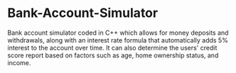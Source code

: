# Bank-Account-Simulator
Bank account simulator coded in C++ which allows for money deposits and withdrawals, along with an interest rate formula that automatically adds 5% interest to the account over time. It can also determine the users' credit
score report based on factors such as age, home ownership status, and income.
